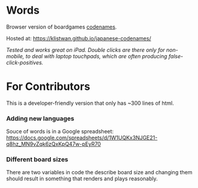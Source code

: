 # Words

Browser version of boardgames [codenames](https://en.wikipedia.org/wiki/Codenames_(board_game)).

Hosted at: https://klistwan.github.io/japanese-codenames/

*Tested and works great on iPad. Double clicks are there only for non-mobile, to deal with laptop touchpads, which are often producing false-click-positives.*

# For Contributors

This is a developer-friendly version that only has ~300 lines of html. 

### Adding new languages

Souce of words is in a Google spreadsheet: 
https://docs.google.com/spreadsheets/d/1W1UQKx3NJGE21-q8hz_MN9vZqk6zQxKpQ47w-pEyR70

### Different board sizes

There are two variables in code the describe board size and changing them should result in something that renders and plays reasonably.
